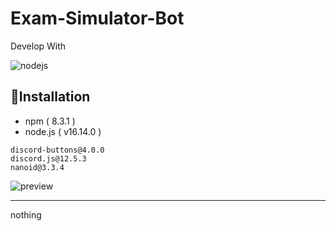 ﻿# Exam-Simulator-Bot
Develop With

![nodejs](https://img.shields.io/badge/Node.js-339933?style=for-the-badge&logo=nodedotjs&logoColor=white)

## 📑Installation
- npm ( 8.3.1 )
- node.js ( v16.14.0 )

>
    discord-buttons@4.0.0
    discord.js@12.5.3
    nanoid@3.3.4

![preview](https://media.discordapp.net/attachments/894762208121192529/1000690991637987438/unknown.png?width=665&height=527)

<hr>
nothing
